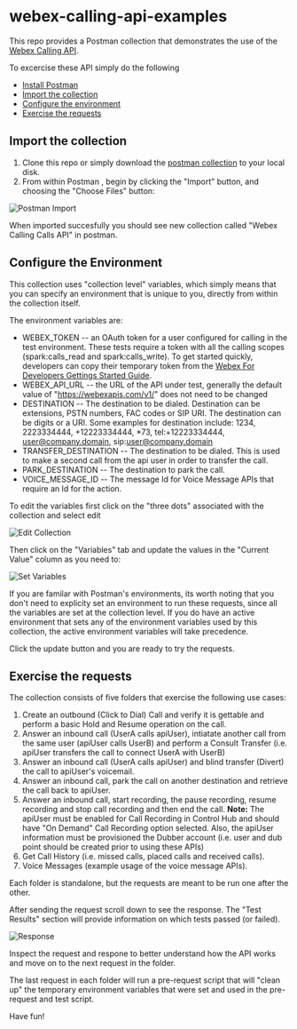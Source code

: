 # webex-calling-api-examples
This repo provides a Postman collection that demonstrates the use of the [Webex Calling API](https://developer.webex.com/docs/api/guides/webex-calling).

To excercise these API simply do the following
* [Install Postman](https://www.postman.com/downloads/)
* [Import the collection](#import-the-collection)
* [Configure the environment](#configure-the-environment)
* [Exercise the requests](#exercise-the-resquests)

## Import the collection
1) Clone this repo or simply download the [postman collection](./webex-calling-calls-api.json) to your local disk.
2) From within Postman , begin by clicking the "Import" button, and choosing the "Choose Files" button:

  ![Postman Import](./images/import.png)

When imported succesfully you should see new collection called "Webex Calling Calls API" in postman.

## Configure the Environment

This collection uses "collection level" variables, which simply means that you can specify an environment that is unique to you, directly from within the collection itself.   

The environment variables are: 

* WEBEX_TOKEN -- an OAuth token for a user configured for calling in the test environment. These tests require a token with all the calling scopes (spark:calls_read and spark:calls_write).  To get started quickly, developers can copy their temporary token from the [Webex For Developers Gettings Started Guide](https://developer.webex.com/docs/api/getting-started#accounts-and-authentication). 
* WEBEX_API_URL -- the URL of the API under test, generally the default value of "https://webexapis.com/v1/" does not need to be changed
* DESTINATION -- The destination to be dialed. Destination can be extensions, PSTN numbers, FAC codes or SIP URI. The destination can be digits or a URI. Some examples for destination include: 1234, 2223334444, +12223334444, *73, tel:+12223334444, user@company.domain, sip:user@company.domain
* TRANSFER_DESTINATION -- The destination to be dialed. This is used to make a second call from the api user in order to transfer the call.
* PARK_DESTINATION  -- The destination to park the call.
* VOICE_MESSAGE_ID  -- The message Id for Voice Message APIs that require an Id for the action.
  
To edit the variables first click on the "three dots" associated with the collection and select edit

  ![Edit Collection](./images/edit-collection.png)

Then click on the "Variables" tab and update the values in the "Current Value" column as you need to:

  ![Set Variables](./images/set-variables.png)

If you are familar with Postman's environments, its worth noting that you don't need to explicity set an environment to run these requests, since all the variables are set at the collection level.  If you do have an active environment that sets any of the environment variables used by this collection, the active environment variables will take precedence. 

Click the update button and you are ready to try the requests.

## Exercise the requests

The collection consists of five folders that exercise the following use cases:

1) Create an outbound (Click to Dial) Call and verify it is gettable and perform a basic Hold and Resume operation on the call.
2) Answer an inbound call (UserA calls apiUser), intiatate another call from the same user (apiUser calls UserB) and perform a Consult Transfer (i.e. apiUser transfers the call to connect UserA with UserB)
3) Answer an inbound call (UserA calls apiUser) and blind transfer (Divert) the call to apiUser's voicemail.
4) Answer an inbound call, park the call on another destination and retrieve the call back to apiUser.
5) Answer an inbound call, start recording, the pause recording, resume recording and stop call recording and then end the call.
**Note:** The apiUser must be enabled for Call Recording in Control Hub and should have "On Demand" Call Recording option selected. Also, the apiUser information must be provisioned the Dubber account (i.e. user and dub point should be created prior to using these APIs)
6) Get Call History (i.e. missed calls, placed calls and received calls).
7) Voice Messages (example usage of the voice message APIs).

Each folder is standalone, but the requests are meant to be run one after the other.

After sending the request scroll down to see the response.  The "Test Results" section will provide information on which tests passed (or failed).

  ![Response](./images/response.png)

Inspect the request and respone to better understand how the API works and move on to the next request in the folder.

The last request in each folder will run a pre-request script that will "clean up" the temporary environment variables that were set and used in the pre-request and test script.

Have fun!

